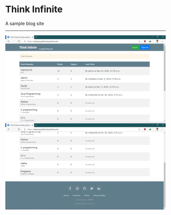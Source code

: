 # Think Infinite
A sample blog site <hr>
<img src="/static/img/vipinxyz1.PNG"/>
<img src="/static/img/vipinxyz2.PNG"/>